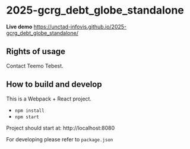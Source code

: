 # 2025-gcrg_debt_globe_standalone

**Live demo** https://unctad-infovis.github.io/2025-gcrg_debt_globe_standalone/

## Rights of usage

Contact Teemo Tebest.

## How to build and develop

This is a Webpack + React project.

- `npm install`
- `npm start`

Project should start at: http://localhost:8080

For developing please refer to `package.json`
